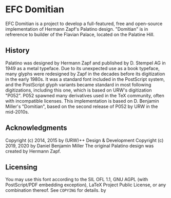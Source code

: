 # EFC Domitian

EFC Domitian is a project to develop a full-featured, free and open-source implementation of Hermann Zapf's Palatino design. "Domitian" is in refrerence to builder of the Flavian Palace, located on the Palatine Hill.

## History

Palatino was designed by Hermann Zapf and published by D. Stempel AG in 1949 as a metal typeface. Due to its unexpected use as a book typeface, many glyphs were redesigned by Zapf in the decades before its digitization in the early 1980s. It was a standard font included in the PostScript system, and the PostScript glyph variants became standard in most following digitizations, including this one, which is based on URW's digitization "P052". P052 spawned many derivatives used in the TeX community, often with incompatible licenses. This implementation is based on D. Benjamin Miller's "Domitian", based on the second release of P052 by URW in the mid-2010s.

## Acknowledgments
Copyright (c) 2014, 2015 by (URW)++ Design & Development
Copyright (c) 2019, 2020 by Daniel Benjamin Miller
The original Palatino design was created by Hermann Zapf.  

## Licensing
You may use this font according to the SIL OFL 1.1, GNU AGPL (with PostScript/PDF embedding exception), LaTeX Project Public License, or any combination thereof. See ```COPYING``` for details.
by